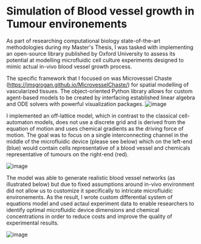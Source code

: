 # Simulation of Blood vessel growth in Tumour environements
As part of researching computational biology state-of-the-art methodologies during my Master's Thesis, I was tasked with implementing an open-source library published by Oxford University to assess its potential at modelling microfluidic cell culture experiments designed to mimic actual in-vivo blood vessel growth process.

The specific framework that I focused on was Microvessel Chaste (https://jmsgrogan.github.io/MicrovesselChaste/) for spatial modelling of vascularized tissues. The object-oriented Python library allows for custom agent-based models to be created by interfacing established linear algebra and ODE solvers with powerful visualization packages. 
![image](https://user-images.githubusercontent.com/26292532/119268967-45437e00-bbc3-11eb-9e31-78975cbcbea6.png)

I implemented an off-lattice model, which in contrast to the classical cell-automaton models, does not use a discrete grid and is derived from the equation of motion and uses chemical gradients as the driving force of motion. The goal was to focus on a single interconnecting channel in the middle of the microfluidic device (please see below) which on the left-end (blue) would contain cells representative of a blood vessel and chemicals representative of tumours on the right-end (red).

![image](https://user-images.githubusercontent.com/26292532/119289760-2e2f7b00-bc19-11eb-82a9-f11bd608befb.png)

The model was able to generate realistic blood vessel networks (as illustrated below) but due to fixed assumptions around in-vivo environment did not allow us to customize it specifically to intricate microfluidic environements. As the result, I wrote custom differential system of equations model and used actaul experiment data to enable researchers to identify optimal microfluidic device dimensions and chemical concentrations in order to reduce costs and improve the quality of experimental results.

![image](https://user-images.githubusercontent.com/26292532/119268974-52606d00-bbc3-11eb-8f9a-74629cae8df8.png)
